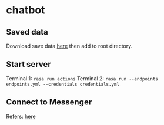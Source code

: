 # chatbot

## Saved data
Download save data [here](https://drive.google.com/drive/folders/1aUzwo-Ty2YsxY_tRk95gUuoGg3GrBEFN?usp=sharing) then add to root directory.

## Start server
Terminal 1: ```rasa run actions```
Terminal 2: ```rasa run --endpoints endpoints.yml --credentials credentials.yml```

## Connect to Messenger
Refers: [here](https://www.miai.vn/2020/03/23/rasa-series-5-ket-noi-rasa-voi-facebook-messenger-phan-1-2/)

